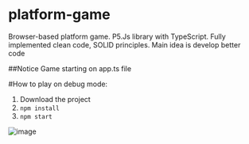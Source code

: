 # platform-game
Browser-based platform game. P5.Js library with TypeScript. Fully implemented clean code, SOLID principles. Main idea is develop better code

##Notice
Game starting on app.ts file

#How to play on debug mode:
1. Download the project
2. `npm install`
3. `npm start`
   
![image](https://github.com/user-attachments/assets/fae04ffc-28d3-4768-a01c-429a83548086)
